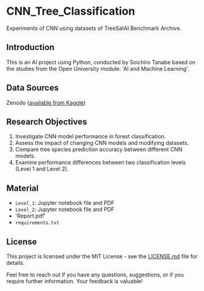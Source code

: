 # CNN_Tree_Classification
Experiments of CNN using datasets of TreeSatAI Benchmark Archive.

## Introduction
This is an AI project using Python, conducted by Soichiro Tanabe based on the studies from the Open University module: 'AI and Machine Learning'.

## Data Sources
Zenodo ([available from Kaggle](https://zenodo.org/records/6780578))

## Research Objectives

1. Investigate CNN model performance in forest classification.
2. Assess the impact of changing CNN models and modifying datasets.
3. Compare tree species prediction accuracy between different CNN models.
4. Examine performance differences between two classification levels (Level 1 and Level 2).

## Material 

- `Level_1`: Jupyter notebook file and PDF
- `Level_2`: Jupyter notebook file and PDF
-  'Report.pdf'
- `requirements.txt`

## License

This project is licensed under the MIT License - see the [LICENSE.md](LICENSE.md) file for details.

Feel free to reach out if you have any questions, suggestions, or if you require further information. Your feedback is valuable!

